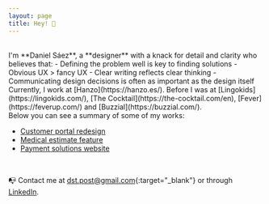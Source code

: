 ```yaml
---
layout: page
title: Hey! 👋
---
```



<br>
I'm **Daniel Sáez**, a **designer** with a knack for detail and clarity who believes that:
- Defining the problem well is key to finding solutions
- Obvious UX > fancy UX
- Clear writing reflects clear thinking
- Communicating design decisions is often as important as the design itself

<br>
Currently, I work at [Hanzo](https://hanzo.es/). Before I was at [Lingokids](https://lingokids.com/), [The Cocktail](https://the-cocktail.com/en), [Fever](https://feverup.com/) and [Buzzial](https://buzzial.com/).

<br>
Below you can see a summary of some of my works:

- [Customer portal redesign](https://danielszt.github.io/projects/customer-portal/)
- [Medical estimate feature](https://danielszt.github.io/projects/medical-estimates/)
- [Payment solutions website](https://danielszt.github.io/projects/getnet-europe/)

<br>

📭 Contact me at [dst.post@gmail.com](mailto:dst.post@gmail.com){:target="_blank"} or through [LinkedIn](https://www.linkedin.com/in/daniel-s%C3%A1ez-torregrosa/).


